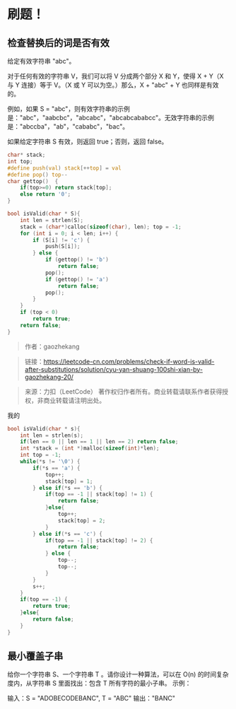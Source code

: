 # 刷题！
## 检查替换后的词是否有效
给定有效字符串 "abc"。

对于任何有效的字符串 V，我们可以将 V 分成两个部分 X 和 Y，使得 X + Y（X 与 Y 连接）等于 V。（X 或 Y 可以为空。）那么，X + "abc" + Y 也同样是有效的。

例如，如果 S = "abc"，则有效字符串的示例是："abc"，"aabcbc"，"abcabc"，"abcabcababcc"。无效字符串的示例是："abccba"，"ab"，"cababc"，"bac"。

如果给定字符串 S 有效，则返回 true；否则，返回 false。

```c
char* stack;
int top;
#define push(val) stack[++top] = val
#define pop() top--
char gettop()  {
    if(top>=0) return stack[top];
    else return '0';
}

bool isValid(char * S){
    int len = strlen(S);
    stack = (char*)calloc(sizeof(char), len); top = -1;
    for (int i = 0; i < len; i++) {
        if (S[i] != 'c') {
            push(S[i]);
        } else {
            if (gettop() != 'b')
                return false;
            pop();
            if (gettop() != 'a')
                return false;
            pop();
        }
    }
    if (top < 0)
        return true;
    return false;
}

```
> 作者：gaozhekang

> 链接：https://leetcode-cn.com/problems/check-if-word-is-valid-after-substitutions/solution/cyu-yan-shuang-100shi-xian-by-gaozhekang-20/

>来源：力扣（LeetCode）
>著作权归作者所有。商业转载请联系作者获得授权，非商业转载请注明出处。

我的
```c
bool isValid(char * s){
    int len = strlen(s);
    if(len == 0 || len == 1 || len == 2) return false;
    int *stack = (int *)malloc(sizeof(int)*len);
    int top = -1;
    while(*s != '\0') {
        if(*s == 'a') {
            top++;
            stack[top] = 1;
        } else if(*s == 'b') {
            if(top == -1 || stack[top] != 1) {
                return false;
            }else{
                top++;
                stack[top] = 2;
            }
        } else if(*s == 'c') {
            if(top == -1 || stack[top] != 2) {
                return false;
            } else {
                top--;
                top--;
            }
        }
        s++;
    }
    if(top == -1) {
        return true;
    }else{
        return false;
    }
}
```
## 最小覆盖子串
给你一个字符串 S、一个字符串 T 。请你设计一种算法，可以在 O(n) 的时间复杂度内，从字符串 S 里面找出：包含 T 所有字符的最小子串。
示例：

输入：S = "ADOBECODEBANC", T = "ABC"
输出："BANC"